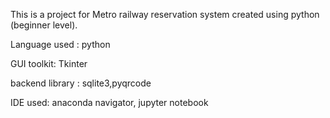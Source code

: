 This is a project for Metro railway reservation system created using python (beginner level).

Language used : python

GUI toolkit: Tkinter

backend library : sqlite3,pyqrcode

IDE used: anaconda navigator, jupyter notebook








